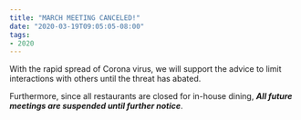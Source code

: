 ```yaml
---
title: "MARCH MEETING CANCELED!"
date: "2020-03-19T09:05:05-08:00"
tags:
- 2020
---
```


With the rapid spread of Corona virus, we will support the advice to limit interactions with others until the threat has abated.

Furthermore, since all restaurants are closed for in-house dining, ***All future meetings are suspended until further notice***.
